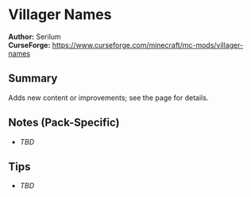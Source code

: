 # Villager Names

**Author:** Serilum  
**CurseForge:** https://www.curseforge.com/minecraft/mc-mods/villager-names

## Summary
Adds new content or improvements; see the page for details.

## Notes (Pack-Specific)
- _TBD_

## Tips
- _TBD_

